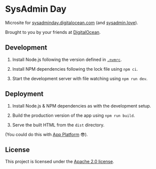# SysAdmin Day

Microsite for [sysadminday.digitalocean.com](https://sysadminday.digitalocean.com)
(and [sysadmin.love](https://sysadmin.love)).

Brought to you by your friends at [DigitalOcean](https://www.digitalocean.com).


## Development

1. Install Node.js following the version defined in [`.nvmrc`](.nvmrc).

2. Install NPM dependencies following the lock file using `npm ci`.

3. Start the development server with file watching using `npm run dev`.


## Deployment

1. Install Node.js & NPM dependencies as with the development setup.

2. Build the production version of the app using `npm run build`.

3. Serve the built HTML from the `dist` directory.

(You could do this with [App Platform](https://www.digitalocean.com/products/app-platform) 😎).


## License

This project is licensed under the [Apache 2.0 license](LICENSE).
